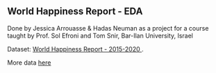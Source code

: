 ## World Happiness Report - EDA

Done by Jessica Arrouasse & Hadas Neuman
as a project for a course taught by Prof. Sol Efroni and Tom Snir, Bar-Ilan University, Israel

Dataset: [World Happiness Report - 2015-2020
](https://www.kaggle.com/datasets/mathurinache/world-happiness-report-20152021). 

More data [here](https://worldhappiness.report/ed/2020/)
